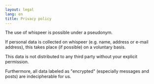 ```yaml
---
layout: legal
lang: en
title: Privacy policy
---
```

The use of whispeer is possible under a pseudonym.

If personal data is collected on whispeer (e.g. name, address or e-mail address), this takes place (if possible) on a voluntary basis.

This data is not distributed to any third party without your explicit permission.

Furthermore, all data labeled as "encrypted" (especially messages and posts) are indecipherable for us.